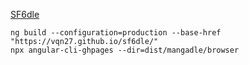 [SF6dle](https://vqn27.github.io/sf6dle/) 
```
ng build --configuration=production --base-href "https://vqn27.github.io/sf6dle/"
npx angular-cli-ghpages --dir=dist/mangadle/browser 
```
